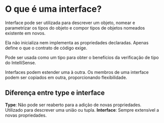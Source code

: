 # O que é uma interface?

Interface pode ser utilizada para descrever um objeto, nomear e parametrizar
os tipos do objeto e compor tipos de objetos nomeados existente em novos.

Ela não inicializa nem implementa as propriedades declaradas. Apenas define
o que o contrato de código exige.

Pode ser usada como um tipo para obter o benefícios da verificação de tipo do
IntelliSense.

Interfaces podem estender uma à outra. Os membros de uma interface podem ser
copiados em outra, proporcionando flexibilidade.

## Diferença entre type e interface

**Type**: Não pode ser reaberto para a adição de novas propriedades. Utilizado
para descrever uma união ou tupla.
**Interface**: Sempre extensível a novas propriedades.
